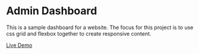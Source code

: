 # Admin Dashboard

This is a sample dashboard for a website. The focus for this project is to use css grid and flexbox together to create responsive content.

[Live Demo](https://marcaroni3d.github.io/admin-dashboard/)
